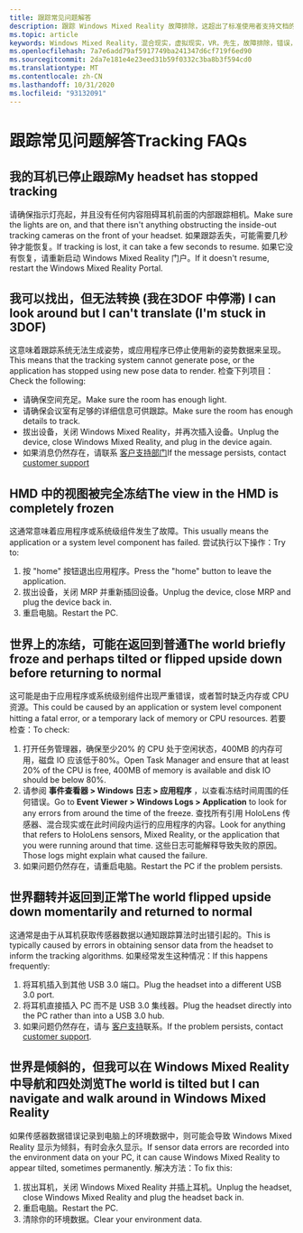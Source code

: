 ```yaml
---
title: 跟踪常见问题解答
description: 跟踪 Windows Mixed Reality 故障排除，这超出了标准使用者支持文档的范围。
ms.topic: article
keywords: Windows Mixed Reality，混合现实，虚拟现实，VR，先生，故障排除，错误，帮助，支持，跟踪
ms.openlocfilehash: 7a7e6add79af5917749ba241347d6cf719f6ed90
ms.sourcegitcommit: 2da7e181e4e23eed31b59f0332c3ba8b3f594cd0
ms.translationtype: MT
ms.contentlocale: zh-CN
ms.lasthandoff: 10/31/2020
ms.locfileid: "93132091"
---
```

# <a name="tracking-faqs"></a><span data-ttu-id="a56e0-104">跟踪常见问题解答</span><span class="sxs-lookup"><span data-stu-id="a56e0-104">Tracking FAQs</span></span>

## <a name="my-headset-has-stopped-tracking"></a><span data-ttu-id="a56e0-105">我的耳机已停止跟踪</span><span class="sxs-lookup"><span data-stu-id="a56e0-105">My headset has stopped tracking</span></span>

<span data-ttu-id="a56e0-106">请确保指示灯亮起，并且没有任何内容阻碍耳机前面的内部跟踪相机。</span><span class="sxs-lookup"><span data-stu-id="a56e0-106">Make sure the lights are on, and that there isn't anything obstructing the inside-out tracking cameras on the front of your headset.</span></span> <span data-ttu-id="a56e0-107">如果跟踪丢失，可能需要几秒钟才能恢复。</span><span class="sxs-lookup"><span data-stu-id="a56e0-107">If tracking is lost, it can take a few seconds to resume.</span></span> <span data-ttu-id="a56e0-108">如果它没有恢复，请重新启动 Windows Mixed Reality 门户。</span><span class="sxs-lookup"><span data-stu-id="a56e0-108">If it doesn't resume, restart the Windows Mixed Reality Portal.</span></span>

## <a name="i-can-look-around-but-i-cant-translate-im-stuck-in-3dof"></a><span data-ttu-id="a56e0-109">我可以找出，但无法转换 (我在3DOF 中停滞) </span><span class="sxs-lookup"><span data-stu-id="a56e0-109">I can look around but I can't translate (I'm stuck in 3DOF)</span></span>

<span data-ttu-id="a56e0-110">这意味着跟踪系统无法生成姿势，或应用程序已停止使用新的姿势数据来呈现。</span><span class="sxs-lookup"><span data-stu-id="a56e0-110">This means that the tracking system cannot generate pose, or the application has stopped using new pose data to render.</span></span> <span data-ttu-id="a56e0-111">检查下列项目：</span><span class="sxs-lookup"><span data-stu-id="a56e0-111">Check the following:</span></span>

* <span data-ttu-id="a56e0-112">请确保空间充足。</span><span class="sxs-lookup"><span data-stu-id="a56e0-112">Make sure the room has enough light.</span></span>
* <span data-ttu-id="a56e0-113">请确保会议室有足够的详细信息可供跟踪。</span><span class="sxs-lookup"><span data-stu-id="a56e0-113">Make sure the room has enough details to track.</span></span>
* <span data-ttu-id="a56e0-114">拔出设备，关闭 Windows Mixed Reality，并再次插入设备。</span><span class="sxs-lookup"><span data-stu-id="a56e0-114">Unplug the device, close Windows Mixed Reality, and plug in the device again.</span></span>
* <span data-ttu-id="a56e0-115">如果消息仍然存在，请联系 [客户支持部门](https://support.microsoft.com/)</span><span class="sxs-lookup"><span data-stu-id="a56e0-115">If the message persists, contact [customer support](https://support.microsoft.com/)</span></span>

## <a name="the-view-in-the-hmd-is-completely-frozen"></a><span data-ttu-id="a56e0-116">HMD 中的视图被完全冻结</span><span class="sxs-lookup"><span data-stu-id="a56e0-116">The view in the HMD is completely frozen</span></span>

<span data-ttu-id="a56e0-117">这通常意味着应用程序或系统级组件发生了故障。</span><span class="sxs-lookup"><span data-stu-id="a56e0-117">This usually means the application or a system level component has failed.</span></span> <span data-ttu-id="a56e0-118">尝试执行以下操作：</span><span class="sxs-lookup"><span data-stu-id="a56e0-118">Try to:</span></span>

1. <span data-ttu-id="a56e0-119">按 "home" 按钮退出应用程序。</span><span class="sxs-lookup"><span data-stu-id="a56e0-119">Press the "home" button to leave the application.</span></span>
2. <span data-ttu-id="a56e0-120">拔出设备，关闭 MRP 并重新插回设备。</span><span class="sxs-lookup"><span data-stu-id="a56e0-120">Unplug the device, close MRP and plug the device back in.</span></span>
3. <span data-ttu-id="a56e0-121">重启电脑。</span><span class="sxs-lookup"><span data-stu-id="a56e0-121">Restart the PC.</span></span>

## <a name="the-world-briefly-froze-and-perhaps-tilted-or-flipped-upside-down-before-returning-to-normal"></a><span data-ttu-id="a56e0-122">世界上的冻结，可能在返回到普通</span><span class="sxs-lookup"><span data-stu-id="a56e0-122">The world briefly froze and perhaps tilted or flipped upside down before returning to normal</span></span>

<span data-ttu-id="a56e0-123">这可能是由于应用程序或系统级别组件出现严重错误，或者暂时缺乏内存或 CPU 资源。</span><span class="sxs-lookup"><span data-stu-id="a56e0-123">This could be caused by an application or system level component hitting a fatal error, or a temporary lack of memory or CPU resources.</span></span> <span data-ttu-id="a56e0-124">若要检查：</span><span class="sxs-lookup"><span data-stu-id="a56e0-124">To check:</span></span>

1. <span data-ttu-id="a56e0-125">打开任务管理器，确保至少20% 的 CPU 处于空闲状态，400MB 的内存可用，磁盘 IO 应该低于80%。</span><span class="sxs-lookup"><span data-stu-id="a56e0-125">Open Task Manager and ensure that at least 20% of the CPU is free, 400MB of memory is available and disk IO should be below 80%.</span></span>
2. <span data-ttu-id="a56e0-126">请参阅 **事件查看器 > Windows 日志 > 应用程序** ，以查看冻结时间周围的任何错误。</span><span class="sxs-lookup"><span data-stu-id="a56e0-126">Go to **Event Viewer > Windows Logs > Application** to look for any errors from around the time of the freeze.</span></span> <span data-ttu-id="a56e0-127">查找所有引用 HoloLens 传感器、混合现实或在此时间段内运行的应用程序的内容。</span><span class="sxs-lookup"><span data-stu-id="a56e0-127">Look for anything that refers to HoloLens sensors, Mixed Reality, or the application that you were running around that time.</span></span> <span data-ttu-id="a56e0-128">这些日志可能解释导致失败的原因。</span><span class="sxs-lookup"><span data-stu-id="a56e0-128">Those logs might explain what caused the failure.</span></span>
3. <span data-ttu-id="a56e0-129">如果问题仍然存在，请重启电脑。</span><span class="sxs-lookup"><span data-stu-id="a56e0-129">Restart the PC if the problem persists.</span></span>

## <a name="the-world-flipped-upside-down-momentarily-and-returned-to-normal"></a><span data-ttu-id="a56e0-130">世界翻转并返回到正常</span><span class="sxs-lookup"><span data-stu-id="a56e0-130">The world flipped upside down momentarily and returned to normal</span></span>

<span data-ttu-id="a56e0-131">这通常是由于从耳机获取传感器数据以通知跟踪算法时出错引起的。</span><span class="sxs-lookup"><span data-stu-id="a56e0-131">This is typically caused by errors in obtaining sensor data from the headset to inform the tracking algorithms.</span></span> <span data-ttu-id="a56e0-132">如果经常发生这种情况：</span><span class="sxs-lookup"><span data-stu-id="a56e0-132">If this happens frequently:</span></span>

1. <span data-ttu-id="a56e0-133">将耳机插入到其他 USB 3.0 端口。</span><span class="sxs-lookup"><span data-stu-id="a56e0-133">Plug the headset into a different USB 3.0 port.</span></span>
2. <span data-ttu-id="a56e0-134">将耳机直接插入 PC 而不是 USB 3.0 集线器。</span><span class="sxs-lookup"><span data-stu-id="a56e0-134">Plug the headset directly into the PC rather than into a USB 3.0 hub.</span></span>
3. <span data-ttu-id="a56e0-135">如果问题仍然存在，请与 [客户支持](https://support.microsoft.com/)联系。</span><span class="sxs-lookup"><span data-stu-id="a56e0-135">If the problem persists, contact [customer support](https://support.microsoft.com/).</span></span>

## <a name="the-world-is-tilted-but-i-can-navigate-and-walk-around-in-windows-mixed-reality"></a><span data-ttu-id="a56e0-136">世界是倾斜的，但我可以在 Windows Mixed Reality 中导航和四处浏览</span><span class="sxs-lookup"><span data-stu-id="a56e0-136">The world is tilted but I can navigate and walk around in Windows Mixed Reality</span></span>

<span data-ttu-id="a56e0-137">如果传感器数据错误记录到电脑上的环境数据中，则可能会导致 Windows Mixed Reality 显示为倾斜，有时会永久显示。</span><span class="sxs-lookup"><span data-stu-id="a56e0-137">If sensor data errors are recorded into the environment data on your PC, it can cause Windows Mixed Reality to appear tilted, sometimes permanently.</span></span> <span data-ttu-id="a56e0-138">解决方法：</span><span class="sxs-lookup"><span data-stu-id="a56e0-138">To fix this:</span></span>

1. <span data-ttu-id="a56e0-139">拔出耳机，关闭 Windows Mixed Reality 并插上耳机。</span><span class="sxs-lookup"><span data-stu-id="a56e0-139">Unplug the headset, close Windows Mixed Reality and plug the headset back in.</span></span>
2. <span data-ttu-id="a56e0-140">重启电脑。</span><span class="sxs-lookup"><span data-stu-id="a56e0-140">Restart the PC.</span></span>
3. <span data-ttu-id="a56e0-141">清除你的环境数据。</span><span class="sxs-lookup"><span data-stu-id="a56e0-141">Clear your environment data.</span></span>